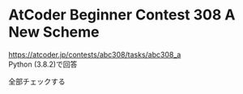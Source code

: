 # AtCoder Beginner Contest 308 A New Scheme  
https://atcoder.jp/contests/abc308/tasks/abc308_a  
Python (3.8.2)で回答  

全部チェックする
